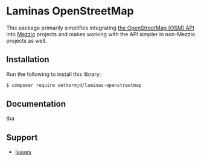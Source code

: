 # Laminas OpenStreetMap

This package primarily simplifies integrating [the OpenStreetMap (OSM) API](https://wiki.openstreetmap.org/wiki/API) into [Mezzio](https://docs.mezzio.dev/mezzio/) projects and makes working with the API simpler in non-Mezzio projects as well.

## Installation

Run the following to install this library:

```bash
$ composer require settermjd/laminas-openstreetmap
```

## Documentation

tba

## Support

- [Issues](https://github.com/settermjd/laminas-openstreetmap/issues)
